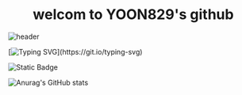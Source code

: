 <div align='center'>
  <h1>welcom to YOON829's github</h1>  
</div>


![header](https://capsule-render.vercel.app/api?type=venom&color=gold&height=200&section=header&text=Hello%20render&fontSize=90)

[![Typing SVG](https://readme-typing-svg.demolab.com?font=Fira+Code&size=30&pause=1000&random=false&width=435&lines=This+is+best+site+for+development.)](https://git.io/typing-svg)

![Static Badge](https://img.shields.io/badge/any_test-123?logo=nvidia)


![Anurag's GitHub stats](https://github-readme-stats.vercel.app/api?username=YOON829&show_icons=true&theme=radical)
